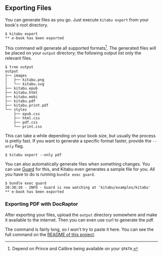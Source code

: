 ## Exporting Files

You can generate files as you go. Just execute `kitabu export` from your book's
root directory.

```
$ kitabu export
** e-book has been exported
```

This command will generate all supported formats[^1]. The generated files will
be placed on your `output` directory; the following output list only the
relevant files.

```
$ tree output
output
├── images
│   ├── kitabu.png
│   └── kitabu.svg
├── kitabu.epub
├── kitabu.html
├── kitabu.mobi
├── kitabu.pdf
├── kitabu.print.pdf
└── styles
    ├── epub.css
    ├── html.css
    ├── pdf.css
    └── print.css
```

This can take a while depending on your book size, but usually the process is
pretty fast. If you want to generate a specific format faster, provide the
`--only` flag.

```
$ kitabu export --only pdf
```

You can also automatically generate files when something changes. You can use
[Guard](http://rubygems.org/gems/guard) for this, and Kitabu even generates a
sample file for you. All you have to do is running `bundle exec guard`.

```
$ bundle exec guard
20:38:10 - INFO - Guard is now watching at 'kitabu/examples/kitabu'
** e-book has been exported
```

### Exporting PDF with DocRaptor

After exporting your files, upload the `output` directory somewhere and make it
available to the internet. Then you can even use curl to generate the pdf.

The command is fairly long, so I won't try to paste it here. You can see the
full command on the
[README of this project](https://github.com/fnando/kitabu#exporting-pdfs-with-docraptor).

[^1]: Depend on Prince and Calibre being available on your `$PATH`.

